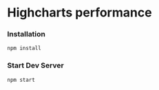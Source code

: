 # Highcharts performance

### Installation

```
npm install
```

### Start Dev Server

```
npm start
```
